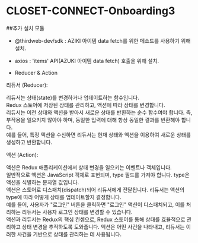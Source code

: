 # CLOSET-CONNECT-Onboarding3

##추가 설치 모듈

- @thirdweb-dev/sdk : AZIKI 아이템 data fetch를 위한 메소드를 사용하기 위해 설치.
- axios : 'items' API(AZUKI 아이템 data fetch) 호출을 위해 설치.

- Reducer & Action

리듀서 (Reducer):  

리듀서는 상태(state)를 변경하거나 업데이트하는 함수입니다.  
Redux 스토어에 저장된 상태를 관리하고, 액션에 따라 상태를 변경합니다.  
리듀서는 이전 상태와 액션을 받아서 새로운 상태를 반환하는 순수 함수여야 합니다. 즉, 부작용을 일으키지 않아야 하며, 동일한 입력에 대해 항상 동일한 결과를 반환해야 합니다.  
예를 들어, 특정 액션을 수신하면 리듀서는 현재 상태와 액션을 이용하여 새로운 상태를 생성하고 반환합니다.  

액션 (Action):  

액션은 Redux 애플리케이션에서 상태 변경을 일으키는 이벤트나 객체입니다.  
일반적으로 액션은 JavaScript 객체로 표현되며, type 필드를 가져야 합니다. type은 액션을 식별하는 문자열 값입니다.  
액션은 스토어로 디스패치(dispatch)되어 리듀서에게 전달됩니다. 리듀서는 액션의 type에 따라 어떻게 상태를 업데이트할지 결정합니다.  
예를 들어, 사용자가 "로그인" 버튼을 클릭하면 "로그인" 액션이 디스패치되고, 이를 처리하는 리듀서는 사용자 로그인 상태를 변경할 수 있습니다.  
액션과 리듀서는 Redux의 핵심 컨셉으로, Redux 스토어를 통해 상태를 효율적으로 관리하고 상태 변경을 추적하도록 도와줍니다. 액션은 어떤 사건을 나타내고, 리듀서는 이러한 사건을 기반으로 상태를 관리하는 데 사용됩니다.  